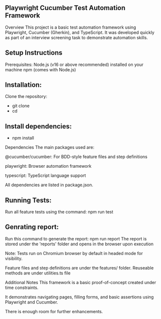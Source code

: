 Playwright Cucumber Test Automation Framework
-----------------------------------------------------------------

Overview
This project is a basic test automation framework using Playwright, Cucumber (Gherkin), and TypeScript. It was developed quickly as part of an interview screening task to demonstrate automation skills.

Setup Instructions
-----------------------------------------------------------------
Prerequisites:
Node.js (v16 or above recommended) installed on your machine
npm (comes with Node.js)

Installation:
-----------------------------------------------------------------

Clone the repository:
- git clone <repository-url>
- cd <repository-folder>


Install dependencies:
-----------------------------------------------------------------
- npm install

Dependencies
The main packages used are:

@cucumber/cucumber: For BDD-style feature files and step definitions

playwright: Browser automation framework

typescript: TypeScript language support


All dependencies are listed in package.json.

Running Tests:
-----------------------------------------------------------------
Run all feature tests using the command:
npm run test

Genrating report:
-----------------------------------------------------------------
Run this command to generate the report:
npm run report
The report is stored under the 'reports' folder and opens in the browser upon execution

Note:
Tests run on Chromium browser by default in headed mode for visibility.

Feature files and step definitions are under the features/ folder.
Reuseable methods are under utilities.ts file

Additional Notes
This framework is a basic proof-of-concept created under time constraints.

It demonstrates navigating pages, filling forms, and basic assertions using Playwright and Cucumber.

There is enough room for further enhancements.

